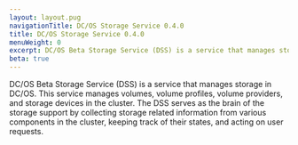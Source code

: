 ```yaml
---
layout: layout.pug
navigationTitle: DC/OS Storage Service 0.4.0
title: DC/OS Storage Service 0.4.0
menuWeight: 0
excerpt: DC/OS Beta Storage Service (DSS) is a service that manages storage in DC/OS.
beta: true
---
```


DC/OS Beta Storage Service (DSS) is a service that manages storage in DC/OS.
This service manages volumes, volume profiles, volume providers, and storage devices in the cluster.
The DSS serves as the brain of the storage support by collecting storage related information from various components in the cluster, keeping track of their states, and acting on user requests.
